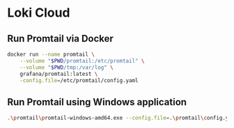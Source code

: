 # Loki Cloud

## Run Promtail via Docker

```bash
docker run --name promtail \
    --volume "$PWD/promtail:/etc/promtail" \
    --volume "$PWD/tmp:/var/log" \
    grafana/promtail:latest \
    -config.file=/etc/promtail/config.yaml
```

## Run Promtail using Windows application

```bash
.\promtail\promtail-windows-amd64.exe --config.file=.\promtail\config.yaml
```